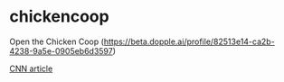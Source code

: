 # chickencoop
Open the Chicken Coop
(https://beta.dopple.ai/profile/82513e14-ca2b-4238-9a5e-0905eb6d3597)

[CNN article](https://richdurham.github.io/chickencoop/cnnarticle.html)
